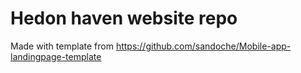 # Hedon haven website repo
Made with template from https://github.com/sandoche/Mobile-app-landingpage-template